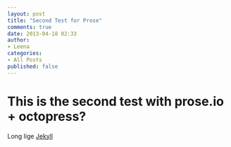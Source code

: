 ```yaml
---
layout: post
title: "Second Test for Prose"
comments: true
date: 2013-04-18 02:33
author:
- Leena
categories:
- All Posts
published: false	
---
```


# This is the second test with prose.io + octopress?

Long lige [Jekyll](https://github.com/mojombo/jekyll)